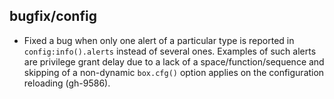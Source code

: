 ## bugfix/config

* Fixed a bug when only one alert of a particular type is reported in
  `config:info().alerts` instead of several ones. Examples of such alerts are
  privilege grant delay due to a lack of a space/function/sequence and skipping
  of a non-dynamic `box.cfg()` option applies on the configuration reloading
  (gh-9586).
